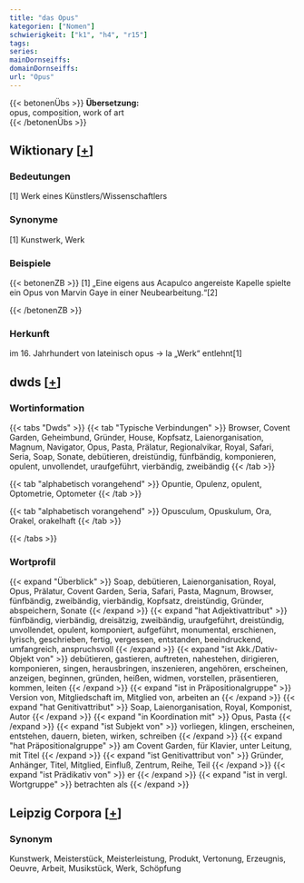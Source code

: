 ```yaml
---
title: "das Opus"
kategorien: ["Nomen"]
schwierigkeit: ["k1", "h4", "r15"]
tags:
series:
mainDornseiffs:
domainDornseiffs:
url: "Opus"
---
```


{{< betonenÜbs >}}
**Übersetzung:**  
opus, composition, work of art  
{{< /betonenÜbs >}}

## Wiktionary [[+](https://de.wiktionary.org/wiki/Opus)]

### Bedeutungen
[1] Werk eines Künstlers/Wissenschaftlers  

### Synonyme
[1] Kunstwerk, Werk  

### Beispiele
{{< betonenZB >}}
[1] „Eine eigens aus Acapulco angereiste Kapelle spielte ein Opus von Marvin Gaye in einer Neubearbeitung.“[2]  

{{< /betonenZB >}}
### Herkunft
im 16. Jahrhundert von lateinisch opus → la „Werk“ entlehnt[1]  



## dwds [[+](https://www.dwds.de/wb/Opus)]

### Wortinformation
{{< tabs "Dwds" >}}
{{< tab "Typische Verbindungen" >}}
Browser, Covent Garden, Geheimbund, Gründer, House, Kopfsatz, Laienorganisation, Magnum, Navigator, Opus, Pasta, Prälatur, Regionalvikar, Royal, Safari, Seria, Soap, Sonate, debütieren, dreistündig, fünfbändig, komponieren, opulent, unvollendet, uraufgeführt, vierbändig, zweibändig
{{< /tab >}}

{{< tab "alphabetisch vorangehend" >}}
Opuntie, Opulenz, opulent, Optometrie, Optometer
{{< /tab >}}

{{< tab "alphabetisch vorangehend" >}}
Opusculum, Opuskulum, Ora, Orakel, orakelhaft
{{< /tab >}}

{{< /tabs >}}

### Wortprofil
{{< expand "Überblick" >}} Soap, debütieren, Laienorganisation, Royal, Opus, Prälatur, Covent Garden, Seria, Safari, Pasta, Magnum, Browser, fünfbändig, zweibändig, vierbändig, Kopfsatz, dreistündig, Gründer, abspeichern, Sonate {{< /expand >}}
{{< expand "hat Adjektivattribut" >}} fünfbändig, vierbändig, dreisätzig, zweibändig, uraufgeführt, dreistündig, unvollendet, opulent, komponiert, aufgeführt, monumental, erschienen, lyrisch, geschrieben, fertig, vergessen, entstanden, beeindruckend, umfangreich, anspruchsvoll {{< /expand >}}
{{< expand "ist Akk./Dativ-Objekt von" >}} debütieren, gastieren, auftreten, nahestehen, dirigieren, komponieren, singen, herausbringen, inszenieren, angehören, erscheinen, anzeigen, beginnen, gründen, heißen, widmen, vorstellen, präsentieren, kommen, leiten {{< /expand >}}
{{< expand "ist in Präpositionalgruppe" >}} Version von, Mitgliedschaft im, Mitglied von, arbeiten an {{< /expand >}}
{{< expand "hat Genitivattribut" >}} Soap, Laienorganisation, Royal, Komponist, Autor {{< /expand >}}
{{< expand "in Koordination mit" >}} Opus, Pasta {{< /expand >}}
{{< expand "ist Subjekt von" >}} vorliegen, klingen, erscheinen, entstehen, dauern, bieten, wirken, schreiben {{< /expand >}}
{{< expand "hat Präpositionalgruppe" >}} am Covent Garden, für Klavier, unter Leitung, mit Titel {{< /expand >}}
{{< expand "ist Genitivattribut von" >}} Gründer, Anhänger, Titel, Mitglied, Einfluß, Zentrum, Reihe, Teil {{< /expand >}}
{{< expand "ist Prädikativ von" >}} er {{< /expand >}}
{{< expand "ist in vergl. Wortgruppe" >}} betrachten als {{< /expand >}}

## Leipzig Corpora [[+](https://corpora.uni-leipzig.de/en/res?word=Opus&corpusId=deu_newscrawl-public_2018)]


### Synonym
Kunstwerk, Meisterstück, Meisterleistung, Produkt, Vertonung, Erzeugnis, Oeuvre, Arbeit, Musikstück, Werk, Schöpfung

